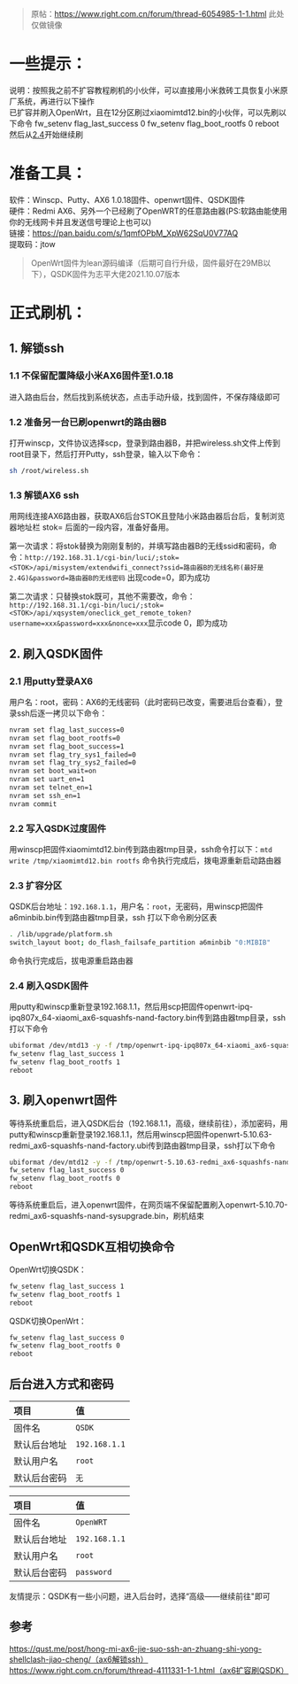 > 原帖：https://www.right.com.cn/forum/thread-6054985-1-1.html 此处仅做镜像

# 一些提示：
说明：按照我之前不扩容教程刷机的小伙伴，可以直接用小米救砖工具恢复小米原厂系统，再进行以下操作<br>
已扩容并刷入OpenWrt，且在12分区刷过xiaomimtd12.bin的小伙伴，可以先刷以下命令
fw_setenv flag_last_success 0
fw_setenv flag_boot_rootfs 0
reboot
然后从[2.4](#24-刷入qsdk固件)开始继续刷

# 准备工具：
软件：Winscp、Putty、AX6 1.0.18固件、openwrt固件、QSDK固件<br>
硬件：Redmi AX6、另外一个已经刷了OpenWRT的任意路由器(PS:软路由能使用你的无线网卡并且发送信号理论上也可以)<br>
链接：https://pan.baidu.com/s/1qmfOPbM_XpW62SqU0V77AQ<br>
提取码：jtow

> OpenWrt固件为lean源码编译（后期可自行升级，固件最好在29MB以下），QSDK固件为志平大佬2021.10.07版本

# 正式刷机：
## 1. 解锁ssh

### 1.1 不保留配置降级小米AX6固件至1.0.18
进入路由后台，然后找到系统状态，点击手动升级，找到固件，不保存降级即可

### 1.2 准备另一台已刷openwrt的路由器B
打开winscp，文件协议选择scp，登录到路由器B，并把wireless.sh文件上传到root目录下，然后打开Putty，ssh登录，输入以下命令：
```bash
sh /root/wireless.sh
```

### 1.3 解锁AX6 ssh
用网线连接AX6路由器，获取AX6后台STOK且登陆小米路由器后台后，复制浏览器地址栏 stok= 后面的一段内容，准备好备用。<br>

第一次请求：将stok替换为刚刚复制的，并填写路由器B的无线ssid和密码，命令：`http://192.168.31.1/cgi-bin/luci/;stok=<STOK>/api/misystem/extendwifi_connect?ssid=路由器B的无线名称(最好是2.4G)&password=路由器B的无线密码` 出现code=0，即为成功<br>

第二次请求：只替换stok既可，其他不需要改，命令：`http://192.168.31.1/cgi-bin/luci/;stok=<STOK>/api/xqsystem/oneclick_get_remote_token?username=xxx&password=xxx&nonce=xxx`显示code 0，即为成功

## 2. 刷入QSDK固件

### 2.1 用putty登录AX6
用户名：root，密码：AX6的无线密码（此时密码已改变，需要进后台查看），登录ssh后逐一拷贝以下命令：
```bash
nvram set flag_last_success=0
nvram set flag_boot_rootfs=0
nvram set flag_boot_success=1
nvram set flag_try_sys1_failed=0
nvram set flag_try_sys2_failed=0
nvram set boot_wait=on
nvram set uart_en=1
nvram set telnet_en=1
nvram set ssh_en=1
nvram commit
```

### 2.2 写入QSDK过度固件
用winscp把固件xiaomimtd12.bin传到路由器tmp目录，ssh命令打以下：`mtd write /tmp/xiaomimtd12.bin rootfs` 命令执行完成后，拨电源重新启动路由器

### 2.3 扩容分区
QSDK后台地址：`192.168.1.1`，用户名：`root`，无密码，用winscp把固件a6minbib.bin传到路由器tmp目录，ssh 打以下命令刷分区表
```bash
. /lib/upgrade/platform.sh
switch_layout boot; do_flash_failsafe_partition a6minbib "0:MIBIB"
```
命令执行完成后，拔电源重启路由器

### 2.4 刷入QSDK固件
用putty和winscp重新登录192.168.1.1，然后用scp把固件openwrt-ipq-ipq807x_64-xiaomi_ax6-squashfs-nand-factory.bin传到路由器tmp目录，ssh打以下命令
```bash
ubiformat /dev/mtd13 -y -f /tmp/openwrt-ipq-ipq807x_64-xiaomi_ax6-squashfs-nand-factory.bin
fw_setenv flag_last_success 1
fw_setenv flag_boot_rootfs 1
reboot
```
## 3. 刷入openwrt固件
等待系统重启后，进入QSDK后台（192.168.1.1，高级，继续前往），添加密码，用putty和winscp重新登录192.168.1.1，然后用winscp把固件openwrt-5.10.63-redmi_ax6-squashfs-nand-factory.ubi传到路由器tmp目录，ssh打以下命令
```bash
ubiformat /dev/mtd12 -y -f /tmp/openwrt-5.10.63-redmi_ax6-squashfs-nand-factory.ubi
fw_setenv flag_last_success 0
fw_setenv flag_boot_rootfs 0
reboot
```
等待系统重启后，进入openwrt固件，在网页端不保留配置刷入openwrt-5.10.70-redmi_ax6-squashfs-nand-sysupgrade.bin，刷机结束

## OpenWrt和QSDK互相切换命令
OpenWrt切换QSDK：
```bash
fw_setenv flag_last_success 1
fw_setenv flag_boot_rootfs 1
reboot
```

QSDK切换OpenWrt：
```bash
fw_setenv flag_last_success 0
fw_setenv flag_boot_rootfs 0
reboot
```

## 后台进入方式和密码

   | 项目 | 值 |
   | :--- | :--- |
   | 固件名 | `QSDK` |
   | 默认后台地址 | `192.168.1.1` |
   | 默认用户名 | `root` |
   | 默认后台密码 | `无` |

   | 项目 | 值 |
   | :--- | :--- |
   | 固件名 | `OpenWRT` |
   | 默认后台地址 | `192.168.1.1` |
   | 默认用户名 | `root` |
   | 默认后台密码 | `password` |

友情提示：QSDK有一些小问题，进入后台时，选择“高级——继续前往"即可

## 参考
https://qust.me/post/hong-mi-ax6-jie-suo-ssh-an-zhuang-shi-yong-shellclash-jiao-cheng/（ax6解锁ssh）<br>
https://www.right.com.cn/forum/thread-4111331-1-1.html（ax6扩容刷QSDK）
